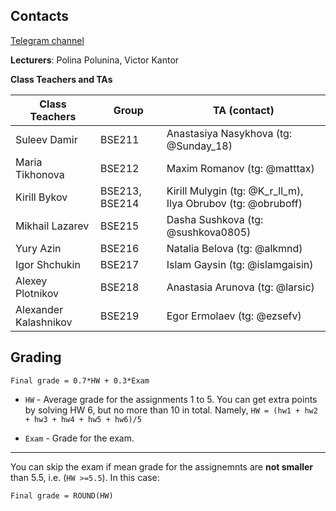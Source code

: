 
## Contacts

[Telegram channel](https://t.me/+GExWXglBrg9mZjky)

**Lecturers**: Polina Polunina, Victor Kantor

**Class Teachers and TAs**

| Class Teachers | Group| TA (contact)|  
|----------------|------|-------|
|Suleev Damir|BSE211|Anastasiya Nasykhova (tg: @Sunday_18)|
|Maria Tikhonova|BSE212|Maxim Romanov (tg: @matttax)|
|Kirill Bykov|BSE213, BSE214|Kirill Mulygin (tg: @K_r_ll_m), Ilya Obrubov (tg: @obruboff)|
|Mikhail Lazarev|BSE215|Dasha Sushkova (tg: @sushkova0805)|
|Yury Azin|BSE216|Natalia Belova (tg: @alkmnd)|
|Igor Shchukin|BSE217|Islam Gaysin (tg: @islamgaisin)|
|Alexey Plotnikov|BSE218|Anastasia Arunova (tg: @larsic)|
|Alexander Kalashnikov|BSE219|Egor Ermolaev (tg: @ezsefv)|

## Grading
```Final grade = 0.7*HW + 0.3*Exam```

* `HW` - Average grade for the assignments 1 to 5. 
You can get extra points by solving HW 6, but no more than 10 in total. Namely, `HW = (hw1 + hw2 + hw3 + hw4 + hw5 + hw6)/5`


* `Exam` -  Grade for the exam. 
 ---
 
You can skip the exam if mean grade for the assignemnts are **not smaller** than 5.5, i.e. (`HW >=5.5`). 
In this case:

```Final grade = ROUND(HW)```
